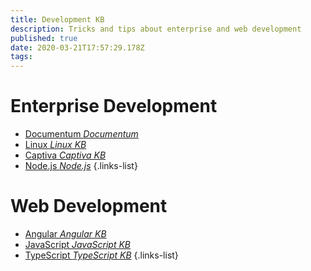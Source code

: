 ```yaml
---
title: Development KB
description: Tricks and tips about enterprise and web development
published: true
date: 2020-03-21T17:57:29.178Z
tags: 
---
```


# Enterprise Development
- [Documentum *Documentum*](/dev/documentum)
- [Linux *Linux KB*](/dev/linux)
- [Captiva *Captiva KB*](/dev/captiva)
- [Node.js *Node.js*](/dev/nodejs)
{.links-list}

# Web Development
- [Angular *Angular KB*](/dev/angular)
- [JavaScript *JavaScript KB*](/dev/javascript)
- [TypeScript *TypeScript KB*](/dev/typescript)
{.links-list}

